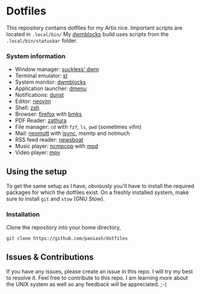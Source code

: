 # Dotfiles
This repository contains dotfiles for my Artix rice. Important scripts are located in `.local/bin/`
My [dwmblocks](https://github.com/paniash/dwmblocks) build uses scripts from the `.local/bin/statusbar` folder.

### System information
- Window manager: [suckless' dwm](https://github.com/paniash/dwm)
- Terminal emulator: [st](https://github.com/paniash/st-1)
- System monitor: [dwmblocks](https://github.com/paniash/dwmblocks)
- Application launcher: [dmenu](https://github.com/paniash/dmenu)
- Notifications: [dunst](https://dunst-project.org/)
- Editor: [neovim](https://neovim.io/)
- Shell: [zsh](https://wiki.archlinux.org/index.php/Zsh)
- Browser: [firefox](https://www.mozilla.org/en-US/firefox/new/) with [bmks](https://github.com/paniash/dotfiles/blob/master/.local/bin/bmks)
- PDF Reader: [zathura](https://pwmt.org/projects/zathura/)
- File manager: `cd` with `fzf`, `ls`, `pwd` (sometimes vifm)
- Mail: [neomutt](https://neomutt.org/) with [isync](https://github.com/gburd/isync), msmtp and notmuch
- RSS feed reader: [newsboat](https://newsboat.org/)
- Music player: [ncmpcpp](https://wiki.archlinux.org/index.php/Ncmpcpp) with [mpd](https://wiki.archlinux.org/index.php/Music_Player_Daemon)
- Video player: [mpv](https://mpv.io/)


## Using the setup
To get the same setup as I have, obviously you'll have to install the required packages for which the dotfiles exist. On a freshly installed system, make sure to install `git` and `stow` (GNU Stow).

### Installation
Clone the repository into your home directory,
```shell
git clone https://github.com/paniash/dotfiles
```

<!-- Add note about git bare repository -->

## Issues & Contributions
If you have any issues, please create an issue in this repo. I will try my best to resolve it. Feel free to contribute to this repo. I am learning more about the UNIX system as well so any feedback will be appreciated. ;-)
